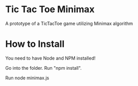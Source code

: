 # Tic Tac Toe Minimax
A prototype of a TicTacToe game utilizing Minimax algorithm


# How to Install

You need to have Node and NPM installed!

Go into the folder. Run "npm install".

Run node minimax.js
